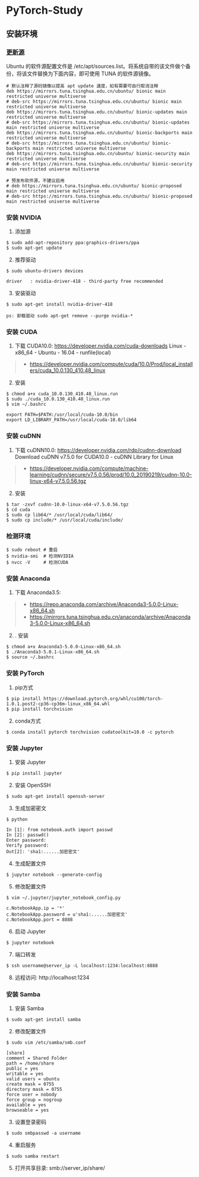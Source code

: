 # PyTorch-Study

## 安装环境

### [更新源](https://mirror.tuna.tsinghua.edu.cn/help/ubuntu/https://mirror.tuna.tsinghua.edu.cn/help/ubuntu/)
Ubuntu 的软件源配置文件是 /etc/apt/sources.list。将系统自带的该文件做个备份，将该文件替换为下面内容，即可使用 TUNA 的软件源镜像。
```
# 默认注释了源码镜像以提高 apt update 速度，如有需要可自行取消注释
deb https://mirrors.tuna.tsinghua.edu.cn/ubuntu/ bionic main restricted universe multiverse
# deb-src https://mirrors.tuna.tsinghua.edu.cn/ubuntu/ bionic main restricted universe multiverse
deb https://mirrors.tuna.tsinghua.edu.cn/ubuntu/ bionic-updates main restricted universe multiverse
# deb-src https://mirrors.tuna.tsinghua.edu.cn/ubuntu/ bionic-updates main restricted universe multiverse
deb https://mirrors.tuna.tsinghua.edu.cn/ubuntu/ bionic-backports main restricted universe multiverse
# deb-src https://mirrors.tuna.tsinghua.edu.cn/ubuntu/ bionic-backports main restricted universe multiverse
deb https://mirrors.tuna.tsinghua.edu.cn/ubuntu/ bionic-security main restricted universe multiverse
# deb-src https://mirrors.tuna.tsinghua.edu.cn/ubuntu/ bionic-security main restricted universe multiverse

# 预发布软件源，不建议启用
# deb https://mirrors.tuna.tsinghua.edu.cn/ubuntu/ bionic-proposed main restricted universe multiverse
# deb-src https://mirrors.tuna.tsinghua.edu.cn/ubuntu/ bionic-proposed main restricted universe multiverse
```
### 安装 NVIDIA
1. 添加源
```
$ sudo add-apt-repository ppa:graphics-drivers/ppa
$ sudo apt-get update
```

2. 推荐驱动
```
$ sudo ubuntu-drivers devices

driver   : nvidia-driver-418 - third-party free recommended
```

3. 安装驱动
```
$ sudo apt-get install nvidia-driver-418

ps: 卸载驱动 sudo apt-get remove --purge nvidia-*
```

### 安装 CUDA
1. 下载 CUDA10.0:
https://developer.nvidia.com/cuda-downloads
Linux - x86_64 - Ubuntu - 16.04 - runfile(local)
> * https://developer.nvidia.com/compute/cuda/10.0/Prod/local_installers/cuda_10.0.130_410.48_linux

2. 安装
```
$ chmod a+x cuda_10.0.130_410.48_linux.run
$ sudo ./cuda_10.0.130_410.48_linux.run
$ vim ~/.bashrc

export PATH=$PATH:/usr/local/cuda-10.0/bin
export LD_LIBRARY_PATH=/usr/local/cuda-10.0/lib64
```

### 安装 cuDNN
1. 下载 cuDNN10.0:
https://developer.nvidia.com/rdp/cudnn-download
Download cuDNN v7.5.0 for CUDA10.0 - cuDNN Library for Linux
> * https://developer.nvidia.com/compute/machine-learning/cudnn/secure/v7.5.0.56/prod/10.0_20190219/cudnn-10.0-linux-x64-v7.5.0.56.tgz

2. 安装
```
$ tar -zxvf cudnn-10.0-linux-x64-v7.5.0.56.tgz
$ cd cuda
$ sudo cp lib64/* /usr/local/cuda/lib64/
$ sudo cp include/* /usr/local/cuda/include/
```

### 检测环境
```
$ sudo reboot # 重启
$ nvidia-smi  # 检测NVIDIA
$ nvcc -V     # 检测CUDA
```

### 安装 Anaconda
1. 下载 Anaconda3.5:
> * https://repo.anaconda.com/archive/Anaconda3-5.0.0-Linux-x86_64.sh
> * https://mirrors.tuna.tsinghua.edu.cn/anaconda/archive/Anaconda3-5.0.0-Linux-x86_64.sh

2. . 安装
```
$ chmod a+x Anaconda3-5.0.0-Linux-x86_64.sh
$ ./Anaconda3-5.0.1-Linux-x86_64.sh
$ source ~/.bashrc
```

### 安装 PyTorch
1. pip方式
```
$ pip install https://download.pytorch.org/whl/cu100/torch-1.0.1.post2-cp36-cp36m-linux_x86_64.whl
$ pip install torchvision
```

2. conda方式
```
$ conda install pytorch torchvision cudatoolkit=10.0 -c pytorch
```

### 安装 Jupyter
1. 安装 Jupyter
```
$ pip install jupyter
```

2. 安装 OpenSSH
```
$ sudo apt-get install openssh-server
```

3. 生成加密密文
```
$ python

In [1]: from notebook.auth import passwd
In [2]: passwd()
Enter password: 
Verify password: 
Out[2]: 'sha1:......加密密文'
```

4. 生成配置文件
```
$ jupyter notebook --generate-config
```

5. 修改配置文件
```
$ vim ~/.jupyter/jupyter_notebook_config.py

c.NotebookApp.ip = '*'
c.NotebookApp.password = u'sha1:......加密密文'
c.NotebookApp.port = 8888
```

6. 启动 Jupyter
```
$ jupyter notebook
```

7. 端口转发
```
$ ssh username@server_ip -L localhost:1234:localhost:8888
```

8. 远程访问: http://localhost:1234

### 安装 Samba
1. 安装 Samba
```
$ sudo apt-get install samba
```

2. 修改配置文件
```
$ sudo vim /etc/samba/smb.conf

[share]
comment = Shared Folder
path = /home/share
public = yes
writable = yes
valid users = ubuntu
create mask = 0755
directory mask = 0755
force user = nobody
force group = nogroup
available = yes
browseable = yes
```

3. 设置登录密码
```
$ sudo smbpasswd -a username
```

4. 重启服务
```
$ sudo samba restart
```

5. 打开共享目录: smb://server_ip/share/
